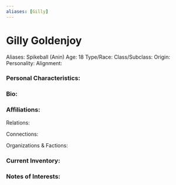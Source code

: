 ```yaml
---
aliases: [Gilly]
---
```


# Gilly Goldenjoy
 
Aliases: Spikeball (Anin)
Age: 18
Type/Race: 
Class/Subclass: 
Origin: 
Personality: 
Alignment: 

### Personal Characteristics:


### Bio:


### Affiliations:
Relations: 

Connections:

Organizations & Factions:


### Current Inventory: 


### Notes of Interests:

